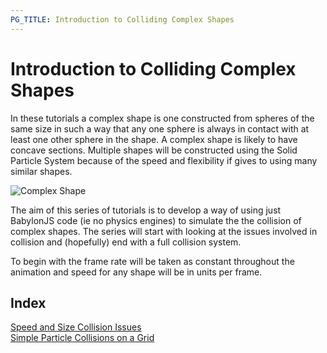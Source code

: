 ```yaml
---
PG_TITLE: Introduction to Colliding Complex Shapes
---
```


# Introduction to Colliding Complex Shapes

In these tutorials a complex shape is one constructed from spheres of the same size in such a way that any one sphere 
is always in contact with at least one other sphere in the shape. A complex shape is likely to have concave sections. 
Multiple shapes will be constructed using the Solid Particle System because of the speed and flexibility if gives to using 
many similar shapes.

![Complex Shape](/img/collide1.jpg)


The aim of this series of tutorials is to develop a way of using just BabylonJS code (ie no physics engines) to simulate the the collision of complex shapes. The series will start with looking at the issues involved in collision and (hopefully) end with a full collision system.

To begin with the frame rate will be taken as constant throughout the animation and speed for any shape will be in units per frame.

## Index 

[Speed and Size Collision Issues](/gamelets/Issues.html)  
[Simple Particle Collisions on a Grid](/gamelets/Grid_Moves.html)



